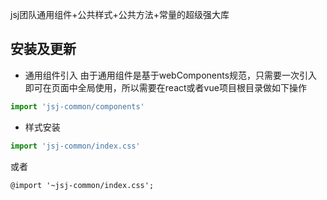 jsj团队通用组件+公共样式+公共方法+常量的超级强大库

## 安装及更新

- 通用组件引入
由于通用组件是基于webComponents规范，只需要一次引入即可在页面中全局使用，所以需要在react或者vue项目根目录做如下操作
````js static
import 'jsj-common/components'
````

- 样式安装
````js static
import 'jsj-common/index.css'
````
或者
````less static
@import '~jsj-common/index.css';
````


